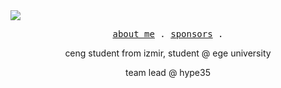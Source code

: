 <img align="centr" src="https://media.discordapp.net/attachments/745937151094423642/1169711751349162104/1698951355410.png">

<p align="center">
  <samp>
    <a href="https://github.com/ebrarland">about me</a> .
    <a href="https://github.com/sponsors/ebrarland">sponsors</a> .
  </samp>
</p>

<p align="center">
ceng student from izmir, student @ ege university
</p>

<p align="center">
team lead @ hype35
</p>
